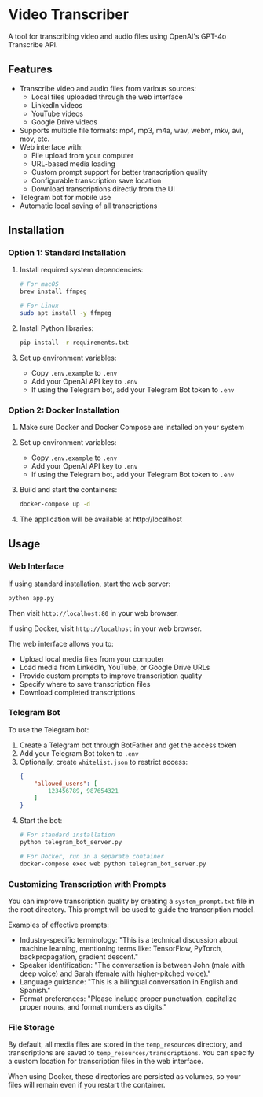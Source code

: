 # Video Transcriber

A tool for transcribing video and audio files using OpenAI's GPT-4o Transcribe API.

## Features

- Transcribe video and audio files from various sources:
  - Local files uploaded through the web interface
  - LinkedIn videos
  - YouTube videos
  - Google Drive videos
- Supports multiple file formats: mp4, mp3, m4a, wav, webm, mkv, avi, mov, etc.
- Web interface with:
  - File upload from your computer
  - URL-based media loading
  - Custom prompt support for better transcription quality
  - Configurable transcription save location
  - Download transcriptions directly from the UI
- Telegram bot for mobile use
- Automatic local saving of all transcriptions

## Installation

### Option 1: Standard Installation

1. Install required system dependencies:
   ```bash
   # For macOS
   brew install ffmpeg

   # For Linux
   sudo apt install -y ffmpeg
   ```

2. Install Python libraries:
   ```bash
   pip install -r requirements.txt
   ```

3. Set up environment variables:
   - Copy `.env.example` to `.env`
   - Add your OpenAI API key to `.env`
   - If using the Telegram bot, add your Telegram Bot token to `.env`

### Option 2: Docker Installation

1. Make sure Docker and Docker Compose are installed on your system

2. Set up environment variables:
   - Copy `.env.example` to `.env`
   - Add your OpenAI API key to `.env`
   - If using the Telegram bot, add your Telegram Bot token to `.env`

3. Build and start the containers:
   ```bash
   docker-compose up -d
   ```

4. The application will be available at http://localhost

## Usage

### Web Interface

If using standard installation, start the web server:
```bash
python app.py
```

Then visit `http://localhost:80` in your web browser.

If using Docker, visit `http://localhost` in your web browser.

The web interface allows you to:
- Upload local media files from your computer
- Load media from LinkedIn, YouTube, or Google Drive URLs
- Provide custom prompts to improve transcription quality
- Specify where to save transcription files
- Download completed transcriptions

### Telegram Bot

To use the Telegram bot:

1. Create a Telegram bot through BotFather and get the access token
2. Add your Telegram Bot token to `.env`
3. Optionally, create `whitelist.json` to restrict access:
   ```json
   {
       "allowed_users": [
           123456789, 987654321
       ]
   }
   ```
4. Start the bot:
   ```bash
   # For standard installation
   python telegram_bot_server.py
   
   # For Docker, run in a separate container
   docker-compose exec web python telegram_bot_server.py
   ```

### Customizing Transcription with Prompts

You can improve transcription quality by creating a `system_prompt.txt` file in the root directory. This prompt will be used to guide the transcription model.

Examples of effective prompts:
- Industry-specific terminology: "This is a technical discussion about machine learning, mentioning terms like: TensorFlow, PyTorch, backpropagation, gradient descent."
- Speaker identification: "The conversation is between John (male with deep voice) and Sarah (female with higher-pitched voice)."
- Language guidance: "This is a bilingual conversation in English and Spanish."
- Format preferences: "Please include proper punctuation, capitalize proper nouns, and format numbers as digits."

### File Storage

By default, all media files are stored in the `temp_resources` directory, and transcriptions are saved to `temp_resources/transcriptions`. You can specify a custom location for transcription files in the web interface.

When using Docker, these directories are persisted as volumes, so your files will remain even if you restart the container.